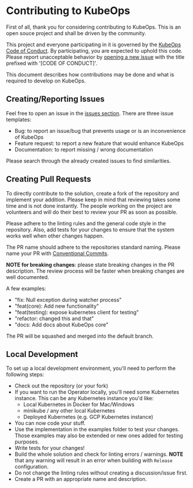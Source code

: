 # Contributing to KubeOps

First of all, thank you for considering contributing to KubeOps.
This is an open souce project and shall be driven by the community.

This project and everyone participating in it is governed by the
[KubeOps Code of Conduct](https://github.com/buehler/dotnet-operator-sdk/blob/main/CODE_OF_CONDUCT.md). By participating, you are
expected to uphold this code. Please report unacceptable behavior by
[opening a new issue](https://github.com/buehler/dotnet-operator-sdk/issues/new) with the title prefixed with '[CODE OF CONDUCT]'.

This document describes how contributions may be done and what is required
to develop on KubeOps.

## Creating/Reporting Issues

Feel free to open an issue in the [issues section](https://github.com/buehler/dotnet-operator-sdk/issues).
There are three issue templates:

- Bug: to report an issue/bug that prevents usage or is an inconvenience of KubeOps
- Feature request: to report a new feature that would enhance KubeOps
- Documentation: to report missing / wrong documentation

Please search through the already created issues to find similarities.

## Creating Pull Requests

To directly contribute to the solution, create a fork of the repository
and implement your addition. Please keep in mind that reviewing takes some
time and is not done instantly. The people working on the project are volunteers
and will do their best to review your PR as soon as possible.

Please adhere to the linting rules and the general code style in the repository.
Also, add tests for your changes to ensure that the system works well
when other changes happen.

The PR name should adhere to
the repositories standard naming. Please name your PR
with [Conventional Commits](https://www.conventionalcommits.org/en/v1.0.0/#summary).

**NOTE for breaking changes**: please state breaking changes
in the PR description. The review process will be faster when
breaking changes are well documented.

A few examples:

- "fix: Null exception during watcher process"
- "feat(core): Add new functionality"
- "feat(testing): expose kubernetes client for testing"
- "refactor: changed this and that"
- "docs: Add docs about KubeOps core"

The PR will be squashed and merged into the default branch.

## Local Development

To set up a local development environment, you'll need to perform the following steps:

- Check out the repository (or your fork)
- If you want to run the Operator locally, you'll need some Kubernetes instance.
  This can be any Kubernetes instance you'd like:
  - Local Kubernetes in Docker for Mac/Windows
  - minikube / any other local Kubernetes
  - Deployed Kubernetes (e.g. GCP Kubernetes instance)
- You can now code your stuff.
- Use the implementation in the examples folder to test your changes. Those examples
  may also be extended or new ones added for testing purposes.
- Write tests for your changes!
- Build the whole solution and check for linting errors / warnings.
  **NOTE** that any warning will result in an error when building
  with `Release` configuration.
- Do not change the linting rules without creating a discussion/issue first.
- Create a PR with an appropriate name and description.
